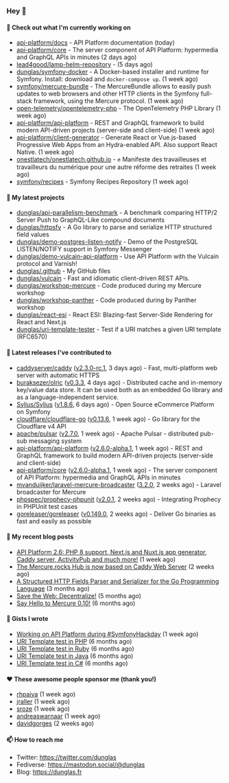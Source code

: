 ### Hey 👋

#### 👷 Check out what I'm currently working on

- [api-platform/docs](https://github.com/api-platform/docs) - API Platform documentation (today)
- [api-platform/core](https://github.com/api-platform/core) - The server component of API Platform: hypermedia and GraphQL APIs in minutes (2 days ago)
- [lead4good/lamp-helm-repository](https://github.com/lead4good/lamp-helm-repository) -  (5 days ago)
- [dunglas/symfony-docker](https://github.com/dunglas/symfony-docker) - A Docker-based installer and runtime for Symfony. Install: download and `docker-compose up`. (1 week ago)
- [symfony/mercure-bundle](https://github.com/symfony/mercure-bundle) - The MercureBundle allows to easily push updates to web browsers and other HTTP clients in the Symfony full-stack framework, using the Mercure protocol. (1 week ago)
- [open-telemetry/opentelemetry-php](https://github.com/open-telemetry/opentelemetry-php) - The OpenTelemetry PHP Library (1 week ago)
- [api-platform/api-platform](https://github.com/api-platform/api-platform) - REST and GraphQL framework to build modern API-driven projects (server-side and client-side) (1 week ago)
- [api-platform/client-generator](https://github.com/api-platform/client-generator) - Generate React or Vue.js-based Progressive Web Apps from an Hydra-enabled API. Also support React Native. (1 week ago)
- [onestlatech/onestlatech.github.io](https://github.com/onestlatech/onestlatech.github.io) - ✊ Manifeste des travailleuses et travailleurs du numérique pour une autre réforme des retraites (1 week ago)
- [symfony/recipes](https://github.com/symfony/recipes) - Symfony Recipes Repository (1 week ago)

#### 🌱 My latest projects

- [dunglas/api-parallelism-benchmark](https://github.com/dunglas/api-parallelism-benchmark) - A benchmark comparing HTTP/2 Server Push to GraphQL-Like compound documents
- [dunglas/httpsfv](https://github.com/dunglas/httpsfv) - A Go library to parse and serialize HTTP structured field values
- [dunglas/demo-postgres-listen-notify](https://github.com/dunglas/demo-postgres-listen-notify) - Demo of the PostgreSQL LISTEN/NOTIFY support in Symfony Messenger
- [dunglas/demo-vulcain-api-platform](https://github.com/dunglas/demo-vulcain-api-platform) - Use API Platform with the Vulcain protocol and Varnish!
- [dunglas/.github](https://github.com/dunglas/.github) - My GitHub files
- [dunglas/vulcain](https://github.com/dunglas/vulcain) - Fast and idiomatic client-driven REST APIs.
- [dunglas/workshop-mercure](https://github.com/dunglas/workshop-mercure) - Code produced during my Mercure workshop
- [dunglas/workshop-panther](https://github.com/dunglas/workshop-panther) - Code produced during by Panther workshop
- [dunglas/react-esi](https://github.com/dunglas/react-esi) - React ESI: Blazing-fast Server-Side Rendering for React and Next.js
- [dunglas/uri-template-tester](https://github.com/dunglas/uri-template-tester) - Test if a URI matches a given URI template (RFC6570)

#### 🔭 Latest releases I've contributed to

- [caddyserver/caddy](https://github.com/caddyserver/caddy) ([v2.3.0-rc.1](https://github.com/caddyserver/caddy/releases/tag/v2.3.0-rc.1), 3 days ago) - Fast, multi-platform web server with automatic HTTPS
- [buraksezer/olric](https://github.com/buraksezer/olric) ([v0.3.3](https://github.com/buraksezer/olric/releases/tag/v0.3.3), 4 days ago) - Distributed cache and in-memory key/value data store. It can be used both as an embedded Go library and as a language-independent service.
- [Sylius/Sylius](https://github.com/Sylius/Sylius) ([v1.8.6](https://github.com/Sylius/Sylius/releases/tag/v1.8.6), 6 days ago) - Open Source eCommerce Platform on Symfony
- [cloudflare/cloudflare-go](https://github.com/cloudflare/cloudflare-go) ([v0.13.6](https://github.com/cloudflare/cloudflare-go/releases/tag/v0.13.6), 1 week ago) - Go library for the Cloudflare v4 API
- [apache/pulsar](https://github.com/apache/pulsar) ([v2.7.0](https://github.com/apache/pulsar/releases/tag/v2.7.0), 1 week ago) - Apache Pulsar - distributed pub-sub messaging system
- [api-platform/api-platform](https://github.com/api-platform/api-platform) ([v2.6.0-alpha.1](https://github.com/api-platform/api-platform/releases/tag/v2.6.0-alpha.1), 1 week ago) - REST and GraphQL framework to build modern API-driven projects (server-side and client-side)
- [api-platform/core](https://github.com/api-platform/core) ([v2.6.0-alpha.1](https://github.com/api-platform/core/releases/tag/v2.6.0-alpha.1), 1 week ago) - The server component of API Platform: hypermedia and GraphQL APIs in minutes
- [mvanduijker/laravel-mercure-broadcaster](https://github.com/mvanduijker/laravel-mercure-broadcaster) ([3.2.0](https://github.com/mvanduijker/laravel-mercure-broadcaster/releases/tag/3.2.0), 2 weeks ago) - Laravel broadcaster for Mercure
- [phpspec/prophecy-phpunit](https://github.com/phpspec/prophecy-phpunit) ([v2.0.1](https://github.com/phpspec/prophecy-phpunit/releases/tag/v2.0.1), 2 weeks ago) - Integrating Prophecy in PHPUnit test cases
- [goreleaser/goreleaser](https://github.com/goreleaser/goreleaser) ([v0.149.0](https://github.com/goreleaser/goreleaser/releases/tag/v0.149.0), 2 weeks ago) - Deliver Go binaries as fast and easily as possible

#### 📜 My recent blog posts

- [API Platform 2.6: PHP 8 support, Next.js and Nuxt.js app generator, Caddy server, ActivityPub and much more!](http://feedproxy.google.com/~r/dunglas/~3/X1dkcrZS-qU/) (1 week ago)
- [The Mercure.rocks Hub is now based on Caddy Web Server](http://feedproxy.google.com/~r/dunglas/~3/MjBonxZ_8uQ/) (2 weeks ago)
- [A Structured HTTP Fields Parser and Serializer for the Go Programming Language](http://feedproxy.google.com/~r/dunglas/~3/ZbYscZI8Qx8/) (3 months ago)
- [Save the Web: Decentralize!](http://feedproxy.google.com/~r/dunglas/~3/sqGQq6DaW2s/) (5 months ago)
- [Say Hello to Mercure 0.10!](http://feedproxy.google.com/~r/dunglas/~3/fUSKFfOlt0c/) (6 months ago)

#### 📓 Gists I wrote

- [Working on API Platform during #SymfonyHackday](https://gist.github.com/3949272d40e6390cdd2850a4f312a02a) (1 week ago)
- [URI Template test in PHP](https://gist.github.com/5b10b586427cf66e78a968f82f80691a) (6 months ago)
- [URI Template test in Ruby](https://gist.github.com/ec793690f66167cb849c02284ecf748d) (6 months ago)
- [URI Template test in Java](https://gist.github.com/788b70312231d24e46d7632c634784f5) (6 months ago)
- [URI Template test in C#](https://gist.github.com/ab8bb780387e6bad2f905dea60bd68d8) (6 months ago)

#### ❤️ These awesome people sponsor me (thank you!)

- [rhpaiva](https://github.com/rhpaiva) (1 week ago)
- [jraller](https://github.com/jraller) (1 week ago)
- [sroze](https://github.com/sroze) (1 week ago)
- [andreaswarnaar](https://github.com/andreaswarnaar) (1 week ago)
- [davidgorges](https://github.com/davidgorges) (2 weeks ago)

#### 📫 How to reach me

- Twitter: https://twitter.com/dunglas
- Fediverse: https://mastodon.social/@dunglas
- Blog: https://dunglas.fr
